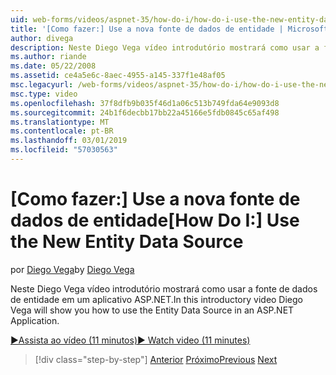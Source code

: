 ```yaml
---
uid: web-forms/videos/aspnet-35/how-do-i/how-do-i-use-the-new-entity-data-source
title: '[Como fazer:] Use a nova fonte de dados de entidade | Microsoft Docs'
author: divega
description: Neste Diego Vega vídeo introdutório mostrará como usar a fonte de dados de entidade em um aplicativo ASP.NET.
ms.author: riande
ms.date: 05/22/2008
ms.assetid: ce4a5e6c-8aec-4955-a145-337f1e48af05
msc.legacyurl: /web-forms/videos/aspnet-35/how-do-i/how-do-i-use-the-new-entity-data-source
msc.type: video
ms.openlocfilehash: 37f8dfb9b035f46d1a06c513b749fda64e9093d8
ms.sourcegitcommit: 24b1f6decbb17bb22a45166e5fdb0845c65af498
ms.translationtype: MT
ms.contentlocale: pt-BR
ms.lasthandoff: 03/01/2019
ms.locfileid: "57030563"
---
```

<a name="how-do-i-use-the-new-entity-data-source"></a><span data-ttu-id="47d74-103">[Como fazer:] Use a nova fonte de dados de entidade</span><span class="sxs-lookup"><span data-stu-id="47d74-103">[How Do I:] Use the New Entity Data Source</span></span>
====================
<span data-ttu-id="47d74-104">por [Diego Vega](https://github.com/divega)</span><span class="sxs-lookup"><span data-stu-id="47d74-104">by [Diego Vega](https://github.com/divega)</span></span>

<span data-ttu-id="47d74-105">Neste Diego Vega vídeo introdutório mostrará como usar a fonte de dados de entidade em um aplicativo ASP.NET.</span><span class="sxs-lookup"><span data-stu-id="47d74-105">In this introductory video Diego Vega will show you how to use the Entity Data Source in an ASP.NET Application.</span></span>

[<span data-ttu-id="47d74-106">&#9654;Assista ao vídeo (11 minutos)</span><span class="sxs-lookup"><span data-stu-id="47d74-106">&#9654; Watch video (11 minutes)</span></span>](https://channel9.msdn.com/Blogs/ASP-NET-Site-Videos/how-do-i-use-the-new-entity-data-source)

> [!div class="step-by-step"]
> <span data-ttu-id="47d74-107">[Anterior](how-do-i-get-started-with-the-entity-framework.md)
> [Próximo](how-do-i-serialize-a-graph-with-the-entity-framework.md)</span><span class="sxs-lookup"><span data-stu-id="47d74-107">[Previous](how-do-i-get-started-with-the-entity-framework.md)
[Next](how-do-i-serialize-a-graph-with-the-entity-framework.md)</span></span>
